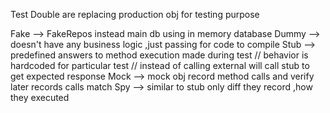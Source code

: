 Test Double are replacing production obj for testing purpose

Fake   --> FakeRepos instead main db using in memory database
Dummy  --> doesn't have any business logic ,just passing for code to compile
Stub   --> predefined answers to method execution made during test // behavior is hardcoded for particular test  // instead of calling external will call stub to get expected response
Mock   --> mock obj record method calls and verify later records calls match
Spy    --> similar to stub only diff they record ,how they executed

